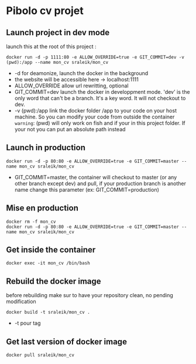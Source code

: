 # Pibolo cv projet

## Launch project in dev mode

launch this at the root of this project :

```
docker run -d -p 1111:80 -e ALLOW_OVERRIDE=true -e GIT_COMMIT=dev -v (pwd):/app --name mon_cv sraleik/mon_cv
```

- -d for deamonize, launch the docker in the background
- the website will be accessible here -> localhost:1111
- ALLOW_OVERRIDE allow url rewritting, optional
- GIT_COMMIT=dev launch the docker in developpment mode. 'dev' is the only word that can't be a branch. It's a key word. It will not checkout to dev.
- -v (pwd):/app link the docker folder /app to your code on your host machine. So you can modify your code from outside the container `warning`: (pwd) will only work on fish and if your in this project folder. If your not you can put an absolute path instead

## Launch in production

```
docker run -d -p 80:80 -e ALLOW_OVERRIDE=true -e GIT_COMMIT=master --name mon_cv sraleik/mon_cv
```

- GIT_COMMIT=master, the container will checkout to master (or any other branch except dev) and pull, if your production branch is another name change this parameter (ex: GIT_COMMIT=production)


## Mise en production

```
docker rm -f mon_cv
docker run -d -p 80:80 -e ALLOW_OVERRIDE=true -e GIT_COMMIT=master --name mon_cv sraleik/mon_cv
```

## Get inside the container

```
docker exec -it mon_cv /bin/bash
```

## Rebuild the docker image

before rebuilding make sur to have your repository clean, no pending modification

```
docker build -t sraleik/mon_cv .
```
- -t pour tag

## Get last version of docker image

```
docker pull sraleik/mon_cv
```
